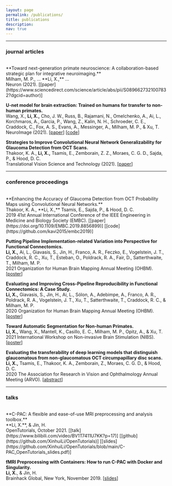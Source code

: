 ```yaml
---
layout: page
permalink: /publications/
title: publications
description: 
nav: true
---
```


---
### journal articles 
<br />
**Toward next-generation primate neuroscience: A collaboration-based strategic plan for integrative neuroimaging.** <br />
Milham, M. P., ... **Li, X.,** ... <br /> 
Neuron (2021). [[paper](https://www.sciencedirect.com/science/article/abs/pii/S0896627321007832?dgcid=author)]

**U-net model for brain extraction: Trained on humans for transfer to non-human primates.** <br />
Wang, X., **Li, X.,** Cho, J. W., Russ, B., Rajamani, N., Omelchenko, A., Ai, L., Korchmaros, A., Garcia, P., Wang, Z., Kalin, N. H., Schroeder, C. E., Craddock, C., Fox, A. S., Evans, A., Messinger, A., Milham, M. P., & Xu, T. <br /> 
NeuroImage (2021). [[paper](https://www.sciencedirect.com/science/article/pii/S1053811921002780)] [[code](https://github.com/HumanBrainED/NHP-BrainExtraction)]

**Strategies to Improve Convolutional Neural Network Generalizability for Glaucoma Detection from OCT Scans.** <br />
Thakoor, K. A., **Li, X.,** Tsamis, E., Zemborain, Z. Z., Moraes, C. G. D., Sajda, P., & Hood, D. C. <br />
Translational Vision Science and Technology (2021). [[paper](https://tvst.arvojournals.org/article.aspx?articleid=2772481)]

---

### conference proceedings 
<br />
**Enhancing the Accuracy of Glaucoma Detection from OCT Probability Maps using Convolutional Neural Networks.** <br />
Thakoor, K. A., **Li, X.,** Tsamis, E., Sajda, P., & Hood, D. C. <br />
2019 41st Annual International Conference of the IEEE Engineering in Medicine and Biology Society (EMBC). [[paper](https://doi.org/10.1109/EMBC.2019.8856899)] [[code](https://github.com/kavi2015/embc2019)]

**Putting Pipeline Implementation-related Variation into Perspective for Functional Connectomics.** <br />
**Li, X.,** Ai, L., Giavasis, S., Jin, H., Franco, A. R., Feczko, E., Vogelstein, J. T., Craddock, R. C., Xu, T., Esteban, O., Poldrack, R. A., Fair, D., Satterthwaite, T., Milham, M. P. <br />
2021 Organization for Human Brain Mapping Annual Meeting (OHBM). [[poster](/assets/poster/OHBM21_XL.pdf)]

**Evaluating and Improving Cross-Pipeline Reproducibility in Functional Connectomics: A Case Study.** <br />
**Li, X.,** Giavasis, S., Jin, H., Ai, L., Sólon, A., Adebimpe, A., Franco, A. R., Poldrack, R. A., Vogelstein, J. T., Xu, T., Satterthwaite, T., Craddock, R. C., & Milham, M. P. <br />
2020 Organization for Human Brain Mapping Annual Meeting (OHBM). [[poster](/assets/poster/OHBM20_XL.pdf)]

**Toward Automatic Segmentation for Non-human Primates.** <br />
**Li, X.,** Wang, X., Mantell, K., Casillo, E. C., Milham, M. P., Opitz, A., & Xu, T. <br />
2021 International Workshop on Non-invasive Brain Stimulation (NIBS). [[poster](/assets/poster/NIBS21_XL.pdf)]

**Evaluating the transferability of deep learning models that distinguish glaucomatous from non-glaucomatous OCT circumpapillary disc scans.** <br />
**Li, X.,** Tsamis, E., Thakoor, K. A., Zemborain, Z., Moraes, C. G. D., & Hood, D. C.<br />
2020 The Association for Research in Vision and Ophthalmology Annual Meeting (ARVO). [[abstract](https://iovs.arvojournals.org/article.aspx?articleid=2769404)]

---

### talks 
<br />
**C-PAC: A flexible and ease-of-use MRI preprocessing and analysis toolbox.**<br />
**Li, X.**, & Jin, H. <br />
OpenTutorials, October 2021. [[talk](https://www.bilibili.com/video/BV1T7411U7KK?p=17)] [[github](https://github.com/XinhuiLi/OpenTutorials)] [[slides](https://github.com/XinhuiLi/OpenTutorials/blob/main/C-PAC_OpenTutorials_slides.pdf)]

**fMRI Preprocessing with Containers: How to run C-PAC with Docker and Singularity.**<br />
**Li, X.**, & Jin, H. <br />
Brainhack Global, New York, November 2019. [[slides](/assets/poster/brainhack19.pdf)]